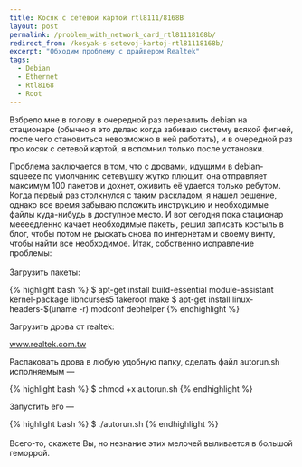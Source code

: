 ```yaml
---
title: Косяк с сетевой картой rtl8111/8168B
layout: post
permalink: /problem_with_network_card_rtl81118168b/
redirect_from: /kosyak-s-setevoj-kartoj-rtl81118168b/
excerpt: "Обходим проблему с драйвером Realtek"
tags:
  - Debian
  - Ethernet
  - Rtl8168
  - Root
---
```


Взбрело мне в голову в очередной раз перезалить debian на стационаре (обычно я это делаю когда забиваю систему всякой фигней, после чего становиться невозможно в ней работать), и в очередной раз про косяк с сетевой картой, я вспомнил только после установки.

Проблема заключается в том, что с дровами, идущими в debian-squeeze по умолчанию сетевушку жутко плющит, она отправляет максимум 100 пакетов и дохнет, оживить её удается только ребутом. Когда первый раз столкнулся с таким раскладом, я нашел решение, однако все время забываю положить инструкцию и необходимые файлы куда-нибудь в доступное место. И вот сегодня пока стационар меееедленно качает необходимые пакеты, решил записать костыль в блог, чтобы потом не рыскать снова по интернетам и своему винту, чтобы найти все необходимое.
Итак, собственно исправление проблемы:
<br>
<br>
Загрузить пакеты:

{% highlight bash %}
$ apt-get install build-essential module-assistant kernel-package libncurses5 fakeroot make
$ apt-get install linux-headers-$(uname -r) modconf debhelper
{% endhighlight %}

Загрузить дрова от realtek:

<a href="http://www.realtek.com.tw/downloads/downloadsView.aspx?Langid=1&PNid=13&PFid=5&Level=5&Conn=4&DownTypeID=3&GetDown=false" target="_blank">www.realtek.com.tw</a>

Распаковать дрова в любую удобную папку, сделать файл autorun.sh исполняемым &#8212;

{% highlight bash %}
$ chmod +x autorun.sh
{% endhighlight %}

Запустить его &#8212;


{% highlight bash %}
$ ./autorun.sh
{% endhighlight %}
<br>
<br>
Всего-то, скажете Вы, но незнание этих мелочей выливается в большой геморрой.
